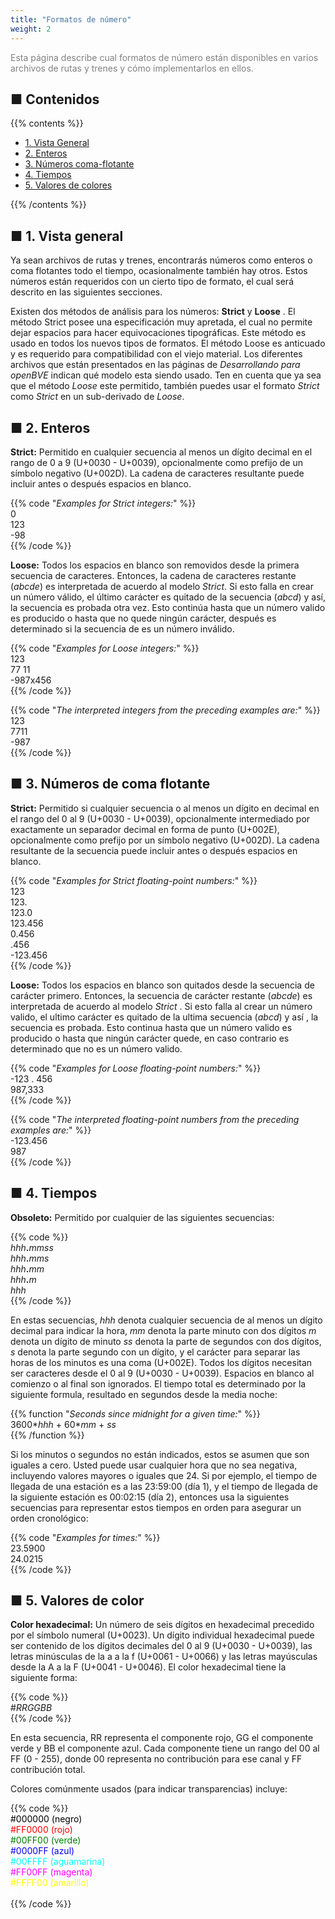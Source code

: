 ```yaml
---
title: "Formatos de número"
weight: 2
---
```


<font color="Gray">Esta página describe cual formatos de número están disponibles en varios archivos de rutas y trenes y cómo implementarlos en ellos. </font>

## ■ Contenidos

{{% contents %}}

- [1. Vista General](#overview)
- [2. Enteros](#integers)
- [3. Números coma-flotante](#floating)
- [4. Tiempos](#times)
- [5. Valores de colores](#colors)

{{% /contents %}}

## <a name="overview"></a>■ 1. Vista general

Ya sean archivos de rutas y trenes, encontrarás números como enteros o coma flotantes todo el tiempo, ocasionalmente también hay otros. Estos números están requeridos con un cierto tipo de formato, el cual será descrito en las siguientes secciones.

Existen dos métodos de análisis para los números: **Strict** y **Loose** . El método Strict posee una especificación muy apretada, el cual no permite dejar espacios para hacer equivocaciones tipográficas. Este método es usado en todos los nuevos tipos de formatos. El método Loose es anticuado y es requerido para compatibilidad con el viejo material. Los diferentes archivos que están presentados en las páginas de *Desarrollando para openBVE* indican qué modelo esta siendo usado. Ten en cuenta que ya sea que el método *Loose* este permitido, también puedes usar el formato *Strict* como *Strict* en un sub-derivado de *Loose*.

## <a name="integers"></a>■ 2. Enteros

**Strict:** Permitido en cualquier secuencia al menos un dígito decimal en el rango de 0 a 9 (U+0030 - U+0039), opcionalmente como prefijo de un símbolo negativo (U+002D). La cadena de caracteres resultante puede incluir antes o después espacios en blanco.

{{% code "*Examples for Strict integers:*" %}}  
0  
123  
-98  
{{% /code %}}

**Loose:** Todos los espacios en blanco son removidos desde la primera secuencia de caracteres. Entonces, la cadena de caracteres restante (*abcde*) es interpretada de acuerdo al modelo *Strict*. Si esto falla en crear un número válido, el último carácter es quitado de la secuencia (*abcd*) y así, la secuencia es probada otra vez. Esto continúa hasta que un número valido es producido o hasta que no quede ningún carácter, después es determinado si la secuencia de es un número inválido.

{{% code "*Examples for Loose integers:*" %}}  
123  
77 11  
-987x456  
{{% /code %}}

{{% code "*The interpreted integers from the preceding examples are:*" %}}  
123  
7711  
-987  
{{% /code %}}

## <a name="floating"></a>■ 3. Números de coma flotante

**Strict:** Permitido si cualquier secuencia o al menos un dígito en decimal en el rango del 0 al 9 (U+0030 - U+0039), opcionalmente intermediado por exactamente un separador decimal en forma de punto (U+002E), opcionalmente como prefijo por un símbolo negativo (U+002D). La cadena resultante de la secuencia puede incluir antes o después espacios en blanco.

{{% code "*Examples for Strict floating-point numbers:*" %}}  
123  
123\.  
123.0  
123.456  
0.456  
\.456  
-123.456  
{{% /code %}} 

**Loose:** Todos los espacios en blanco son quitados desde la secuencia de carácter primero. Entonces, la secuencia de carácter restante (*abcde*) es interpretada de acuerdo al modelo *Strict* . Si esto falla al crear un número valido, el ultimo carácter es quitado de la ultima secuencia (*abcd*) y así , la secuencia es probada. Esto continua hasta que un número valido es producido o hasta que ningún carácter quede, en caso contrario es determinado que no es un número valido.

{{% code "*Examples for Loose floating-point numbers:*" %}}  
-123 . 456  
987,333  
{{% /code %}}  

{{% code "*The interpreted floating-point numbers from the preceding examples are:*" %}}  
-123.456  
987  
{{% /code %}}

## <a name="times"></a>■ 4. Tiempos

**Obsoleto:** Permitido por cualquier de las siguientes secuencias:

{{% code %}}  
*hhh*__.__*mmss*  
*hhh*__.__*mms*  
*hhh*__.__*mm*  
*hhh*__.__*m*  
*hhh*  
{{% /code %}}

En estas secuencias, *hhh* denota cualquier secuencia de al menos un dígito decimal para indicar la hora, *mm* denota la parte minuto con dos dígitos *m* denota un dígito de minuto *ss* denota la parte de segundos con dos dígitos, *s* denota la parte segundo con un dígito, y el carácter para separar las horas de los minutos es una coma (U+002E). Todos los dígitos necesitan ser caracteres desde el 0 al 9 (U+0030 - U+0039). Espacios en blanco al comienzo o al final son ignorados. El tiempo total es determinado por la siguiente formula, resultado en segundos desde la media noche: 

{{% function "*Seconds since midnight for a given time:*" %}}  
3600\**hhh* + 60\**mm* + *ss*  
{{% /function %}}

Si los minutos o segundos no están indicados, estos se asumen que son iguales a cero. Usted puede usar cualquier hora que no sea negativa, incluyendo valores mayores o iguales que 24. Si por ejemplo, el tiempo de llegada de una estación es a las 23:59:00 (día 1), y el tiempo de llegada de la siguiente estación es 00:02:15 (día 2), entonces usa la siguientes secuencias para representar estos tiempos en orden para asegurar un orden cronológico:

{{% code "*Examples for times:*" %}}  
23.5900  
24.0215  
{{% /code %}}

## <a name="colors"></a>■ 5. Valores de color

**Color hexadecimal:** Un número de seis dígitos en hexadecimal precedido por el símbolo numeral (U+0023). Un dígito individual hexadecimal puede ser contenido de los dígitos decimales del 0 al 9 (U+0030 - U+0039), las letras minúsculas de la a a la f (U+0061 - U+0066) y las letras mayúsculas desde la A a la F (U+0041 - U+0046). El color hexadecimal tiene la siguiente forma:

{{% code %}}  
\#*RRGGBB*  
{{% /code %}}

En esta secuencia, RR representa el componente rojo, GG el componente verde y BB el componente azul. Cada componente tiene un rango del 00 al FF (0 - 255), donde 00 representa no contribución para ese canal y  FF contribución total.

Colores comúnmente usados (para indicar transparencias) incluye:

{{% code %}}  
<font color="Black">#000000 (negro)</font>  
<font color="Red">#FF0000 (rojo)</font>  
<font color="Green">#00FF00 (verde)</font>  
<font color="Blue">#0000FF (azul)</font>  
<font color="Cyan">#00FFFF (aguamarina)</font>  
<font color="Magenta">#FF00FF (magenta)</font>  
<font color="Yellow">#FFFF00 (amarillo)</font>  
<font color="White">#FFFFFF (blanco)</font>  
{{% /code %}}